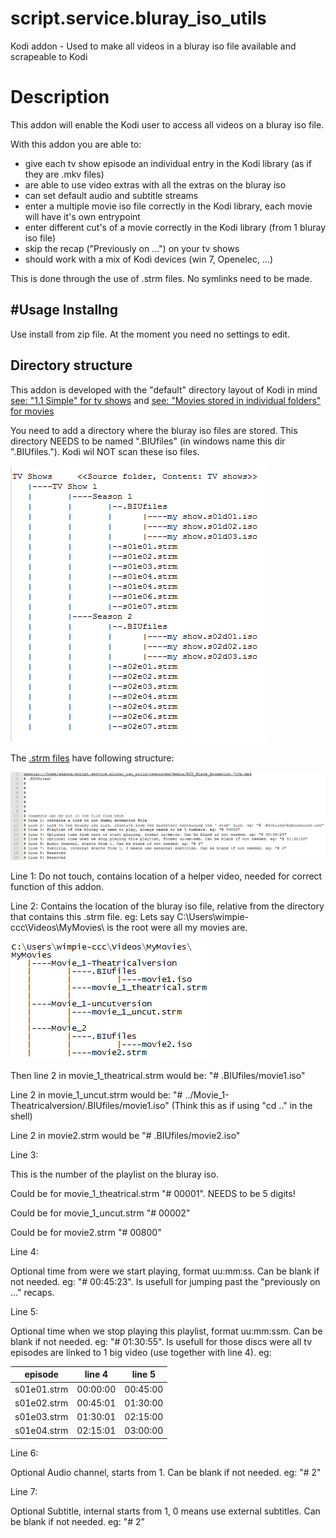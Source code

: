 # script.service.bluray_iso_utils
Kodi addon - Used to make all videos in a bluray iso file available and scrapeable to Kodi

# Description
This addon will enable the Kodi user to access all videos on a bluray iso file.

With this addon you are able to:
- give each tv show episode an individual entry in the Kodi library (as if they are .mkv files)
- are able to use video extras with all the extras on the bluray iso
- can set default audio and subtitle streams
- enter a multiple movie iso file correctly in the Kodi library, each movie will have it's own entrypoint
- enter different cut's of a movie correctly in the Kodi library (from 1 bluray iso file)
- skip the recap ("Previously on ...") on your tv shows
- should work with a mix of Kodi devices (win 7, Openelec, ...)

This is done through the use of .strm files. No symlinks need to be made. 

#Usage
Installng
-----------
Use install from zip file. At the moment you need no settings to edit.

Directory structure
--------------------
This addon is developed with the "default" directory layout of Kodi in mind  [see: "1.1 Simple" for tv shows](http://kodi.wiki/view/Naming_video_files/TV_shows) and [see: "Movies stored in individual folders" for movies](http://kodi.wiki/view/Naming_video_files/Movies)

You need to add a directory where the bluray iso files are stored. This directory NEEDS to be named ".BIUfiles" (in windows name this dir ".BIUfiles."). Kodi wil NOT scan these iso files. 

![alt text](https://raw.githubusercontent.com/Wimpie-ccc/helperfiles/master/TV-file-structure.png)

The [.strm files](https://github.com/Wimpie-ccc/helperfiles/blob/master/s01e01.strm) have following structure:

![alt text](https://github.com/Wimpie-ccc/helperfiles/blob/master/example.strm-file.png)

Line 1:
Do not touch, contains location of a helper video, needed for correct function of this addon.

Line 2:
Contains the location of the bluray iso file, relative from the directory that contains this .strm file. eg: Lets say C:\Users\wimpie-ccc\Videos\MyMovies\ is the root were all my movies are.

![alt text](https://github.com/Wimpie-ccc/helperfiles/blob/master/movie-file-structure.png)

Then line 2 in movie_1_theatrical.strm would be: "# .BIUfiles/movie1.iso"

Line 2 in movie_1_uncut.strm would be: "# ../Movie_1-Theatricalversion/.BIUfiles/movie1.iso" (Think this as if using "cd .." in the shell)

Line 2 in movie2.strm would be "# .BIUfiles/movie2.iso"

Line 3:

This is the number of the playlist on the bluray iso.

Could be for movie_1_theatrical.strm "# 00001". NEEDS to be 5 digits!

Could be for movie_1_uncut.strm "# 00002"

Could be for movie2.strm "# 00800"

Line 4:

Optional time from were we start playing, format uu:mm:ss. Can be blank if not needed. eg: "# 00:45:23". Is usefull for jumping past the "previously on ..." recaps.

Line 5:

Optional time when we stop playing this playlist, format uu:mm:ssm. Can be blank if not needed. eg: "# 01:30:55". Is usefull for those discs were all tv episodes are linked to 1 big video (use together with line 4). eg:

| episode | line 4 | line 5 |
|-----|--------|--------|
s01e01.strm | 00:00:00 | 00:45:00 |
s01e02.strm | 00:45:01 | 01:30:00|
s01e03.strm | 01:30:01 | 02:15:00|
s01e04.strm | 02:15:01 | 03:00:00 |

Line 6:

Optional Audio channel, starts from 1. Can be blank if not needed. eg: "# 2"

Line 7:

Optional Subtitle, internal starts from 1, 0 means use external subtitles. Can be blank if not needed. eg: "# 2"

